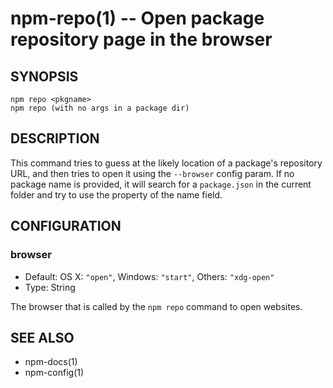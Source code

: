 npm-repo(1) -- Open package repository page in the browser
========================================================

## SYNOPSIS

    npm repo <pkgname>
    npm repo (with no args in a package dir)

## DESCRIPTION

This command tries to guess at the likely location of a package's
repository URL, and then tries to open it using the `--browser`
config param. If no package name is provided, it will search for
a `package.json` in the current folder and try to use the property
of the name field.

## CONFIGURATION

### browser

* Default: OS X: `"open"`, Windows: `"start"`, Others: `"xdg-open"`
* Type: String

The browser that is called by the `npm repo` command to open websites.

## SEE ALSO

* npm-docs(1)
* npm-config(1)
